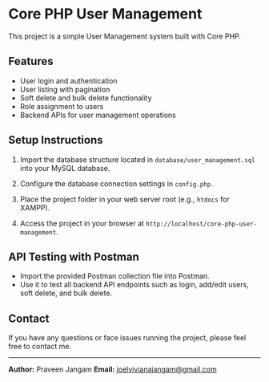 # Core PHP User Management

This project is a simple User Management system built with Core PHP.

## Features

- User login and authentication  
- User listing with pagination  
- Soft delete and bulk delete functionality  
- Role assignment to users  
- Backend APIs for user management operations

## Setup Instructions

1. Import the database structure located in `database/user_management.sql` into your MySQL database.

2. Configure the database connection settings in `config.php`.

3. Place the project folder in your web server root (e.g., `htdocs` for XAMPP).

4. Access the project in your browser at `http://localhost/core-php-user-management`.

## API Testing with Postman

- Import the provided Postman collection file into Postman.  
- Use it to test all backend API endpoints such as login, add/edit users, soft delete, and bulk delete.

## Contact

If you have any questions or face issues running the project, please feel free to contact me.

---

**Author:** Praveen Jangam
**Email:** joelvivianajangam@gmail.com